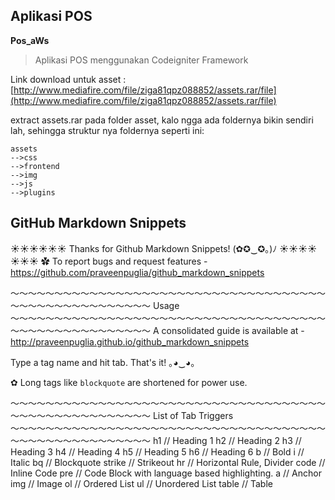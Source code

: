 ## Aplikasi POS
**Pos_aWs**

> Aplikasi POS menggunakan Codeigniter Framework

Link download untuk asset : [http://www.mediafire.com/file/ziga81qpz088852/assets.rar/file](http://www.mediafire.com/file/ziga81qpz088852/assets.rar/file)

extract assets.rar pada folder asset, kalo ngga ada foldernya bikin sendiri lah, sehingga struktur nya foldernya seperti ini:

    assets
    -->css
    -->frontend
    -->img
    -->js
    -->plugins


GitHub Markdown Snippets
------------------------

  ☀☀☀☀☀☀ Thanks for Github Markdown Snippets! (✿✪‿✪｡)ﾉ ☀☀☀☀☀☀☀
  ✿ To report bugs and request features - https://github.com/praveenpuglia/github_markdown_snippets
  
  〜〜〜〜〜〜〜〜〜〜〜〜〜〜〜〜〜〜〜〜〜〜〜〜〜〜〜〜〜〜〜〜〜〜〜〜〜〜〜〜〜〜〜〜〜〜〜〜〜〜〜〜
  Usage
  〜〜〜〜〜〜〜〜〜〜〜〜〜〜〜〜〜〜〜〜〜〜〜〜〜〜〜〜〜〜〜〜〜〜〜〜〜〜〜〜〜〜〜〜〜〜〜〜〜〜〜〜
  A consolidated guide is available at - http://praveenpuglia.github.io/github_markdown_snippets 
  
  Type a tag name and hit tab. That's it! ｡◕‿◕｡
  
  ✿ Long tags like `blockquote` are shortened for power use.
  
  〜〜〜〜〜〜〜〜〜〜〜〜〜〜〜〜〜〜〜〜〜〜〜〜〜〜〜〜〜〜〜〜〜〜〜〜〜〜〜〜〜〜〜〜〜〜〜〜〜〜〜〜
  List of Tab Triggers
  〜〜〜〜〜〜〜〜〜〜〜〜〜〜〜〜〜〜〜〜〜〜〜〜〜〜〜〜〜〜〜〜〜〜〜〜〜〜〜〜〜〜〜〜〜〜〜〜〜〜〜〜
  h1              // Heading 1
  h2              // Heading 2
  h3              // Heading 3
  h4              // Heading 4
  h5              // Heading 5
  h6              // Heading 6
  b               // Bold
  i               // Italic
  bq              // Blockquote
  strike          // Strikeout
  hr              // Horizontal Rule, Divider
  code            // Inline Code
  pre             // Code Block with language based highlighting.
  a               // Anchor
  img             // Image
  ol              // Ordered List
  ul              // Unordered List
  table           // Table
